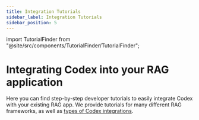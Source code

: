 ```yaml
---
title: Integration Tutorials
sidebar_label: Integration Tutorials
sidebar_position: 5
---
```


import TutorialFinder from "@site/src/components/TutorialFinder/TutorialFinder";

# Integrating Codex into your RAG application

Here you can find step-by-step developer tutorials to easily integrate Codex with your existing RAG app.
We provide tutorials for many different RAG frameworks, as well as [types of Codex integrations](/codex/concepts/integrations/).

<div className="cl-design-system flex flex-col min-h-[calc(100vh-140px)] justify-between">
<div className="flex flex-col gap-13">
<TutorialFinder decisionTree={
    {
        "questions": {
            "rag": {
                "title": "Select your RAG framework",
                "placeholder": "RAG framework"
            },
            "integration": {
                "title": "Select an integration style",
                "description": "There are multiple [ways to integrate](/codex/concepts/integrations) Codex depending on your current RAG setup.",
                "placeholder": "Integration style"
            }
        },
        "tree": {
            "question": "rag",
            "options": [
                {
                    "value": "OpenAI Assistants",
                    "next": {
                        "question": "integration",
                        "options": [
                            {
                                "value": "Backup (recommended)",
                                "contents": "[Guide: Codex as a Backup with OpenAI Assistants](/codex/tutorials/openai/OpenAIAssistants_CodexAsBackup/)"
                            },
                        ]
                    }
                },
                {
                    "value": "AWS Knowledge Bases",
                    "next": {
                        "question": "integration",
                        "options": [
                            {
                                "value": "Backup (recommended)",
                                "contents": "[Guide: Codex as a Backup with AWS Knowledge Bases](/codex/tutorials/aws/AWSBedrock_CodexAsBackup/)"
                            },
                        ]
                    }
                },
                {
                    "value": "Other RAG Frameworks",
                    "next": {
                        "question": "integration",
                        "options": [
                            {
                                "value": "Backup (recommended)",
                                "contents": "[Guide: Codex as a Backup with any RAG framework](/codex/tutorials/other_rag_frameworks/validator/)"
                            },
                        ]
                    }
                }
            ]
        }
    }
} />
</div>
</div>